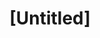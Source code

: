 ---
pid: MX216
title: "[Untitled]"
location_transcription: school system
zipcode: '19131'
outside_phl: 
neighborhood: Wynnefield
age: '62'
age_range: 60-69
instagram: 
image_file_name: MX_216.jpg
proposal_transcription: |-
  1. Teach the children in our school system Art class about the Monument Lab and create and name their Monument to represent the school.
  have a contest
topic: Art,Education,Youth
topic_summary: 0, 0, 0
type: Event,Other No Form
keywords_other: monument lab, mural arts
credit: Joanne
image_labels: 
twitter: 
facebook: 
permalink: "/monuments/mx216/"
layout: item-page
---
